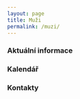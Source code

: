 ```yaml
---
layout: page
title: Muži
permalink: /muzi/
---
```


### Aktuální informace

### Kalendář

### Kontakty